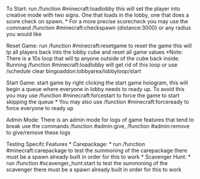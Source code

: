 To Start:
run /function #minecraft:loadlobby this will set the player into creative mode with two signs. One that loads in the lobby, one that does a score check on spawn.
    * For a more precise scorecheck you may use the command /function #minecraft:checkspawn {distance:3000} or any radius you would like

Reset Game:
run /function #minecraft:resetgame to reset the game this will tp all players back into the lobby cube and reset all game values 
    *Note: There is a 10s loop that will tp anyone outside of the cube back inside. Running /function #minecraft:loadlobby will get rid of this loop or use /schedule clear bingoaddon:lobbyarea/lobbyloop/start

Start Game:
start game by right clicking the start game hologram, this will begin a queue where everyone in lobby needs to ready up. To avoid this you may use /function #minecraft:forcestart to force the game to start skipping the queue
    * You may also use /function #minecraft:forceready to force everyone to ready up

Admin Mode:
There is an admin mode for logs of game features that tend to break use the commands /function #admin:give, /function #admin:remove to give/remove these logs

Testing Specifc Features
    * Carepackage:
        * run /function #minecraft:carepackage to test the summoning of the carepackage there must be a spawn already built in order for this to work 
    * Scavenger Hunt:
        * run /function #scavenger_hunt:start to test the summoning of the scavenger there must be a spawn already built in order for this to work 

